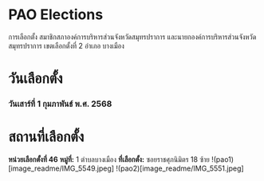 # PAO Elections
  การเลือกตั้ง สมาชิกสภาองค์การบริหารส่วนจังหวัดสมุทรปราการ และนายกองค์การบริหารส่วนจังหวัดสมุทรปราการ เขตเลือกตั้งที่ 2 อำเภอ บางเมือง

# วันเลือกตั้ง 
### วันเสาร์ที่ 1 กุมภาพันธ์ พ.ศ. 2568

# สถานที่เลือกตั้ง
**หน่วยเลือกตั้งที่ 46**
**หมู่ที่:** 1 ตำบลบางเมือง
**ที่เลือกตั้ง:** ซอยราชศุภนิมิตร 18 ซ้าย
!(pao1)[image_readme/IMG_5549.jpeg]
!(pao2)[image_readme/IMG_5551.jpeg]
